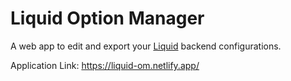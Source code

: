 # Liquid Option Manager
A web app to edit and export your [Liquid](https://github.com/shrihari-prakash/liquid) backend configurations.

Application Link: https://liquid-om.netlify.app/
